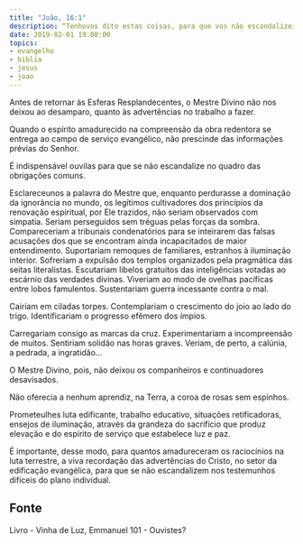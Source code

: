 ```yaml
---
title: "João, 16:1"
description: “Tenho­vos dito estas coisas, para que vos não escandalizeis.” - Jesus
date: 2019-02-01 19:00:00
topics: 
- evangelho
- biblia
- jesus
- joao
---
```


Antes de retornar às Esferas Resplandecentes, o Mestre Divino não nos
deixou ao desamparo, quanto às advertências no trabalho a fazer.

Quando o espírito amadurecido na compreensão da obra redentora se
entrega ao campo de serviço evangélico, não prescinde das informações prévias do
Senhor.

É indispensável ouvi­las para que se não escandalize no quadro das
obrigações comuns.

Esclareceu­nos a palavra do Mestre que, enquanto perdurasse a dominação
da ignorância no mundo, os legítimos cultivadores dos princípios da renovação
espiritual, por Ele trazidos, não seriam observados com simpatia. Seriam
perseguidos sem tréguas pelas forças da sombra. Compareceriam a tribunais
condenatórios para se inteirarem das falsas acusações dos que se encontram ainda
incapacitados de maior entendimento. Suportariam remoques de familiares,
estranhos à iluminação interior. Sofreriam a expulsão dos templos organizados pela
pragmática das seitas literalistas. Escutariam libelos gratuitos das inteligências
votadas ao escárnio das verdades divinas. Viveriam ao modo de ovelhas pacíficas
entre lobos famulentos. Sustentariam guerra incessante contra o mal.

Cairiam em ciladas torpes. Contemplariam o crescimento do joio ao lado do
trigo. Identificariam o progresso efêmero dos ímpios.

Carregariam consigo as marcas da cruz. Experimentariam a incompreensão
de muitos. Sentiriam solidão nas horas graves. Veriam, de perto, a calúnia, a
pedrada, a ingratidão...

O Mestre Divino, pois, não deixou os companheiros e continuadores
desavisados.

Não oferecia a nenhum aprendiz, na Terra, a coroa de rosas sem espinhos.

Prometeu­lhes luta edificante, trabalho educativo, situações retificadoras, ensejos de
iluminação, através da grandeza do sacrifício que produz elevação e do espírito de
serviço que estabelece luz e paz.

É importante, desse modo, para quantos amadureceram os raciocínios na
luta terrestre, a viva recordação das advertências do Cristo, no setor da edificação
evangélica, para que se não escandalizem nos testemunhos difíceis do plano
individual.


## Fonte
Livro - Vinha de Luz, Emmanuel
101 - Ouvistes?
